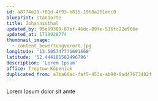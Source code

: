 ```yaml
---
id: a8774e29-f01d-4f93-b815-1968a281edc0
blueprint: standorte
title: Johannisthal
updated_by: 95e99389-87ef-46dc-89fe-516fc22e966e
updated_at: 1719928774
thumbnail_image:
  - content_bewertungvorort.jpg
longitude: '13.505747771691668'
latitude: '52.444181582496796'
description: 'Lorem Ipsum'
office: Treptow-Köpenick
duplicated_from: a7ba60ac-faf5-453a-ab98-9ad47673482f
---
```

Lorem Ipsum dolor sit amte